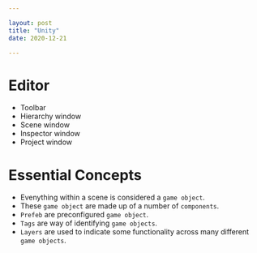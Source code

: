 ```yaml
---

layout: post
title: "Unity"
date: 2020-12-21

---
```


# Editor

- Toolbar
- Hierarchy window
- Scene window
- Inspector window
- Project window

# Essential Concepts

- Evenything within a scene is considered a `game object`.
- These `game object` are made up of a number of `components`.
- `Prefeb` are preconfigured `game object`.
- `Tags` are way of identifying `game objects`.
- `Layers` are used to indicate some functionality across many different `game objects`.